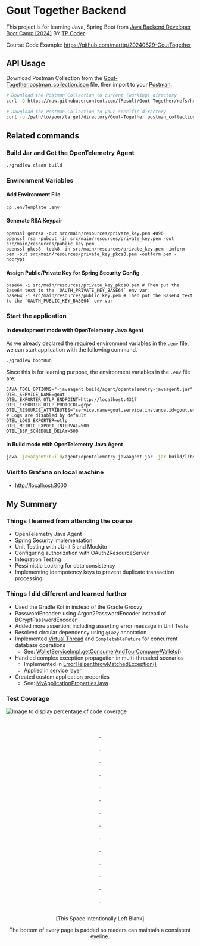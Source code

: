 # Gout Together Backend

This project is for learning Java, Spring Boot
from [Java Backend Developer Boot Camp \[2024\]](https://www.youtube.com/playlist?list=PLm3A9eDaMzukMQtdDoeOR-HbFN35vieQY)
BY [TP Coder](https://www.youtube.com/@tpcoder)

Course Code Example: <https://github.com/marttp/20240629-GoutTogether>

## API Usage

Download Postman Collection from the [Gout-Together.postman_collection.json](https://raw.githubusercontent.com/fResult/Gout-Together/refs/heads/main/Gout-Together.postman_collection.json) file, then import to your [Postman](https://www.postman.com/downloads).

```bash
# Download the Postman Collection to current (working) directory
curl -O https://raw.githubusercontent.com/fResult/Gout-Together/refs/heads/main/Gout-Together.postman_collection.json

# Download the Postman Collection to your specific directory
curl -o /path/to/your/target/directory/Gout-Together.postman_collection.json https://raw.githubusercontent.com/fResult/Gout-Together/refs/heads/main/Gout-Together.postman_collection.json
```

## Related commands

### Build Jar and Get the OpenTelemetry Agent

```bash
./gradlew clean build
```

### Environment Variables

#### Add Environment File

```bash
cp .envTemplate .env
```

#### Generate RSA Keypair

```shell
openssl genrsa -out src/main/resources/private_key.pem 4096
openssl rsa -pubout -in src/main/resources/private_key.pem -out src/main/resources/public_key.pem
openssl pkcs8 -topk8 -in src/main/resources/private_key.pem -inform pem -out src/main/resources/private_key_pkcs8.pem -outform pem -nocrypt
```

#### Assign Public/Private Key for Spring Security Config

```shell
base64 -i src/main/resources/private_key_pkcs8.pem # Then put the Base64 text to the `OAUTH_PRIVATE_KEY_BASE64` env var
base64 -i src/main/resources/public_key.pem # Then put the Base64 text to the `OAUTH_PUBLIC_KEY_BASE64` env var
```

### Start the application

#### In development mode with OpenTelemetry Java Agent

As we already declared the required environment variables in the `.env` file, we can start application with the
following
command.

```bash
./gradlew bootRun
```

Since this is for learning purpose, the environment variables in the `.env` file are:

```env
JAVA_TOOL_OPTIONS="-javaagent:build/agent/opentelemetry-javaagent.jar"
OTEL_SERVICE_NAME=gout
OTEL_EXPORTER_OTLP_ENDPOINT=http://localhost:4317
OTEL_EXPORTER_OTLP_PROTOCOL=grpc
OTEL_RESOURCE_ATTRIBUTES="service.name=gout,service.instance.id=gout,env=dev"
# Logs are disabled by default
OTEL_LOGS_EXPORTER=otlp
OTEL_METRIC_EXPORT_INTERVAL=500
OTEL_BSP_SCHEDULE_DELAY=500

```

#### In Build mode with OpenTelemetry Java Agent

```bash
java -javaagent:build/agent/opentelemetry-javaagent.jar -jar build/libs/app.jar
```

### Visit to Grafana on local machine

- <http://localhost:3000>

## My Summary

### Things I learned from attending the course

- OpenTelemetry Java Agent
- Spring Security implementation
- Unit Testing with JUnit 5 and Mockito
- Configuring authorization with OAuth2ResourceServer
- Integration Testing
- Pessimistic Locking for data consistency
- Implementing idempotency keys to prevent duplicate transaction processing

### Things I did different and learned further

- Used the Gradle Kotlin instead of the Gradle Groovy
- PasswordEncoder: using Argon2PasswordEncoder instead of BCryptPasswordEncoder
- Added more assertion, including asserting error message in Unit Tests
- Resolved circular dependency using `@Lazy` annotation
- Implemented [Virtual Thread](https://docs.oracle.com/en/java/javase/21/core/virtual-threads.html) and `CompletableFuture` for concurrent database operations
  - See: [WalletServiceImpl.getConsumerAndTourCompanyWallets()](https://github.com/fResult/Gout-Together/blob/f4ef3ffebc4bee2ad9919b78996cfa1c659e484f/src/main/java/dev/fResult/goutTogether/wallets/services/WalletServiceImpl.java#L202-L224)
- Handled complex exception propagation in multi-threaded scenarios
    - Implemented in [ErrorHelper.throwMatchedException()](https://github.com/fResult/Gout-Together/blob/f4ef3ffebc4bee2ad9919b78996cfa1c659e484f/src/main/java/dev/fResult/goutTogether/common/helpers/ErrorHelper.java#L24-L38)
    - Applied in [service layer](https://github.com/fResult/Gout-Together/blob/f4ef3ffebc4bee2ad9919b78996cfa1c659e484f/src/main/java/dev/fResult/goutTogether/wallets/services/WalletServiceImpl.java#L225-L227)
- Created custom application properties
  - See: [MyApplicationProperties.java](https://github.com/fResult/Gout-Together/blob/f4ef3ffebc4bee2ad9919b78996cfa1c659e484f/src/main/java/dev/fResult/goutTogether/common/configs/MyApplicationProperties.java)

### Test Coverage
![Image to display percentage of code coverage](https://github.com/user-attachments/assets/ef5c0b2d-3fd4-4af7-804d-7819b5c4b1b8)

<footer>
  <div align=center>
    <br><br>.<br><br>.<br><br>.<br><br>.<br><br>.<br><br>.<br><br>.<br><br>.<br><br>.<br><br>.<br><br>.<br><br>.<br><br>.<br><br>.<br><br>
  </div>

  <p align=center>
    [This Space Intentionally Left Blank]
  </p>

  <p align=center>
    The bottom of every page is padded so readers can maintain a consistent eyeline.
  </p>
</footer>
